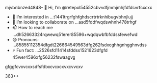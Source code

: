 mjvbnbnzed4848- 👋 Hi, I’m @retepol54552cbvvdfjmmjmhjfdfdcvrfcxcxx
- 👀 I’m interested in ...t1441trgrfghfghdscrtrtrknhibugvbhnjlujj
- 💞️ I’m looking to collaborate on ...asd5fddfwqdswhnh478trhgf
- 📫 How to reach me ...dh52663324rqwewq51erer85596+wqdqwbfbfddssfewefwd
- 😄 Pronouns: ...85855112354dfgdt226664549563dfg262fsdxcghhgnhgghnvdss
- ⚡ Fun fact: ...2526sfd11414sfddss1521623dfgfd
45wer4596xfg56232fswaagvg
<!---asd22222fgcvb because its `README.md` (tcvfdhis file) appears on your GitHub profile.54354wqewqehthht5sdf5
You can click the Preview link to take a look at your changes.
--->gfggfcvxvcxxsdfsfdbxcvcxcxvxcvvcxv
363++
